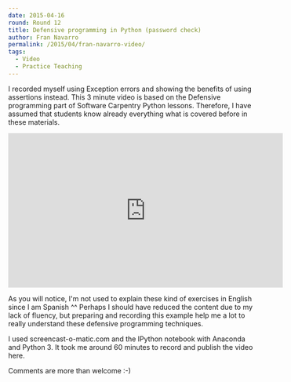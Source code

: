 ```yaml
---
date: 2015-04-16
round: Round 12
title: Defensive programming in Python (password check)
author: Fran Navarro
permalink: /2015/04/fran-navarro-video/
tags:
  - Video
  - Practice Teaching
---
```

I recorded myself using Exception errors and showing the benefits of using assertions instead.
This 3 minute video is based on the Defensive programming part of Software Carpentry Python lessons. Therefore, I have assumed that students know already everything what is covered before in these materials.

<iframe width="560" height="315" src="https://www.youtube.com/embed/98H0mZw9uUU" frameborder="0" allowfullscreen></iframe>

As you will notice, I'm not used to explain these kind of exercises in English since I am Spanish ^^
Perhaps I should have reduced the content due to my lack of fluency, but preparing and recording this example help me a lot to really understand these defensive programming techniques.

I used screencast-o-matic.com and the IPython notebook with Anaconda and Python 3.
It took me around 60 minutes to record and publish the video here.

Comments are more than welcome :-)
